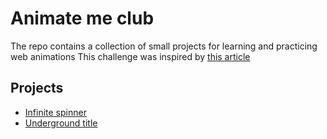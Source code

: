 # Animate me club

The repo contains a collection of small projects for learning and practicing web animations
This challenge was inspired by [this article](https://dev.to/acupoftee/25-days-of-css-animations-teaching-myself-css-through-motion-design-4l10)

## Projects

- [Infinite spinner](https://github.com/Yvad60/animate-me-club/tree/infinite-spinner)
- [Underground title](https://github.com/Yvad60/animate-me-club/tree/underground-title)
